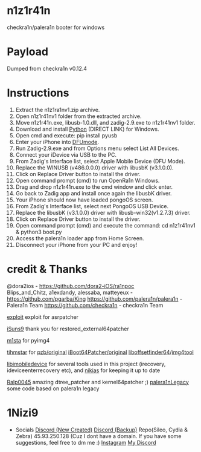 # n1z1r41n
checkra1n/palera1n booter for windows

# Payload
Dumped from checkra1n v0.12.4

# Instructions

1. Extract the n1z1ra1nv1.zip archive.
2. Open n1z1r41nv1 folder from the extracted archive.
3. Move n1z1r41n.exe, libusb-1.0.dll, and zadig-2.9.exe to n1z1r41nv1 folder.
4. Download and install [Python](https://www.python.org/ftp/python/3.11.0/python-3.11.0-amd64.exe) (DIRECT LINK) for Windows.
5. Open cmd and execute: pip install pyusb
6. Enter your iPhone into [DFUmode](https://theapplewiki.com/wiki/DFU_Mode).
7. Run Zadig-2.9.exe and from Options menu select List All Devices.
8. Connect your iDevice via USB to the PC.
9. From Zadig's Interface list, select Apple Mobile Device (DFU Mode).
10. Replace the WINUSB (v486.0.0.0) driver with libusbK (v3.1.0.0).
11. Click on Replace Driver button to install the driver.
12. Open command prompt (cmd) to run OpenRa1n Windows.
13. Drag and drop n1z1r41n.exe to the cmd window and click enter.
14. Go back to Zadig app and install once again the libusbK driver.
15. Your iPhone should now have loaded pongoOS screen.
16. From Zadig's Interface list, select next PongoOS USB Device.
17. Replace the libusbK (v3.1.0.0) driver with libusb-win32(v1.2.7.3) driver.
18. Click on Replace Driver button to install the driver.
19. Open command prompt (cmd) and execute the command: cd n1z1r41nv1 & python3 boot.py
21. Access the palera1n loader app from Home Screen.
22. Disconnect your iPhone from your PC and enjoy!

# credit & Thanks
@dora2ios - https://github.com/dora2-iOS/ra1npoc <br>
Blips_and_Chitz, a1exdandy, alessaba, matteyeux - https://github.com/pgarba/King
https://github.com/palera1n/palera1n - Palera1n Team
https://github.com/checkra1n - checkra1n Team

[exploit](https://github.com/exploit3dguy/) exploit for asrpatcher

[iSuns9](https://github.com/iSuns9/restored_external64patcher) thank you for restored_external64patcher

[m1sta](https://github.com/m1stadev) for pyimg4

[tihmstar](https://github.com/tihmstar) for [pzb/original](https://github.com/tihmstar/partialZipBrowser) [iBoot64Patcher/original](https://github.com/tihmstar/iBoot64Patcher) [liboffsetfinder64](https://github.com/tihmstar/liboffsetfinder64)/[img4tool](https://github.com/tihmstar/img4tool)

[libimobiledevice](https://github.com/libimobiledevice) for several tools used in this project (irecovery, ideviceenterrecovery etc), and [nikias](https://github.com/nikias) for keeping it up to date

[Ralp0045](https://github.com/Ralph0045/Kernel64Patcher) amazing dtree_patcher and kernel64patcher ;)
[palera1nLegacy](https://github.com/palera1n/repo-legacy.palera.in) some code based on palera1n legacy


# 1Nizi9

- Socials
[Discord (New Created)](https://discord.gg/BfTPBvPWCh)
[Discord (Backup)](https://discord.gg/UJCK8Q52sr)
Repo(Sileo, Cydia & Zebra) 45.93.250.128 (Cuz I dont have a domain. If you have some suggestions, feel free to dm me :)
[Instagram](https://instagram.com/f82.kerem)
[My Discord](https://discord.com/users/1224767483123077252)
